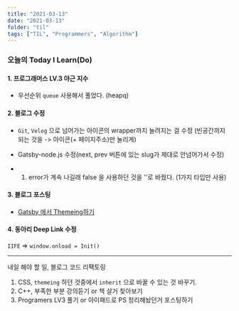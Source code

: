 ```yaml
---
title: "2021-03-13"
date: "2021-03-13"
folder: "til"
tags: ["TIL", "Programmers", "Algorithm"]
---
```


### 오늘의 Today I Learn(Do)


#### 1. 프로그래머스 LV.3 야근 지수
- 우선순위 `queue` 사용해서 풀었다. (heapq)

#### 2. 블로그 수정
- `Git`, `Velog` 으로 넘어가는 아이콘의 wrapper까지 눌려지는 걸 수정
(빈공간까지 되는 것을 -> 아이콘(+ 페이지주소)만 눌리게)

- Gatsby-node.js 수정(next, prev 버튼에 있는 slug가 제대로 안넘어가서 수정)
- 1. error가 계속 나길래 false 을 사용하던 것을 ''로 바꿨다. (1가지 타입만 사용)

#### 3. 블로그 포스팅
 - [Gatsby 에서 Themeing하기]('/dev/GatsbyDarkTheme')


#### 4. 동아리 Deep Link 수정
`IIFE` => `window.onload = Init()`


-------

내일 해야 할 일, 블로그 코드 리팩토링
1. CSS, `themeing` 하던 것중에서 `inherit` 으로 바꿀 수 있는 것 바꾸기.
2. C++, 부족한 부분 강의듣기 or 책 살거 찾아보기
3. Programers LV3 풀기 or 아이패드로 PS 정리해놨던거 포스팅하기

